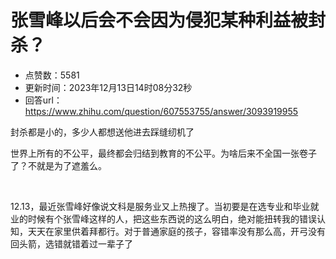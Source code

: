 # 张雪峰以后会不会因为侵犯某种利益被封杀？
- 点赞数：5581
- 更新时间：2023年12月13日14时08分32秒
- 回答url：https://www.zhihu.com/question/607553755/answer/3093919955
<body>
 <p data-pid="EjW7Q_cj">封杀都是小的，多少人都想送他进去踩缝纫机了</p>
 <p data-pid="ZnimJ_-1">世界上所有的不公平，最终都会归结到教育的不公平。为啥后来不全国一张卷子了？不就是为了遮羞么。</p>
 <p class="ztext-empty-paragraph"><br></p>
 <p data-pid="cIgcEvxw">12.13，最近张雪峰好像说文科是服务业又上热搜了。当初要是在选专业和毕业就业的时候有个张雪峰这样的人，把这些东西说的这么明白，绝对能扭转我的错误认知，天天在家里供着拜都行。对于普通家庭的孩子，容错率没有那么高，开弓没有回头箭，选错就错着过一辈子了</p>
</body>